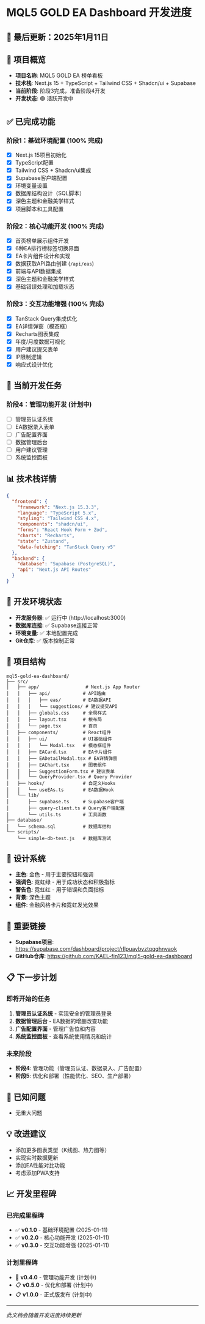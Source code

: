 # MQL5 GOLD EA Dashboard 开发进度

## 📅 最后更新：2025年1月11日

## 🎯 项目概览
- **项目名称**: MQL5 GOLD EA 榜单看板
- **技术栈**: Next.js 15 + TypeScript + Tailwind CSS + Shadcn/ui + Supabase
- **当前阶段**: 阶段3完成，准备阶段4开发
- **开发状态**: 🟢 活跃开发中

## ✅ 已完成功能

### 阶段1：基础环境配置 (100% 完成)
- [x] Next.js 15项目初始化
- [x] TypeScript配置
- [x] Tailwind CSS + Shadcn/ui集成
- [x] Supabase客户端配置
- [x] 环境变量设置
- [x] 数据库结构设计（SQL脚本）
- [x] 深色主题和金融美学样式
- [x] 项目脚本和工具配置

### 阶段2：核心功能开发 (100% 完成)
- [x] 首页榜单展示组件开发
- [x] 6种EA排行榜标签切换界面
- [x] EA卡片组件设计和实现
- [x] 数据获取API路由创建 (`/api/eas`)
- [x] 前端与API数据集成
- [x] 深色主题和金融美学样式
- [x] 基础错误处理和加载状态

### 阶段3：交互功能增强 (100% 完成)
- [x] TanStack Query集成优化
- [x] EA详情弹窗（模态框）
- [x] Recharts图表集成
- [x] 年度/月度数据可视化
- [x] 用户建议提交表单
- [x] IP限制逻辑
- [x] 响应式设计优化

## 🚧 当前开发任务

### 阶段4：管理功能开发 (计划中)
- [ ] 管理员认证系统
- [ ] EA数据录入表单
- [ ] 广告配置界面
- [ ] 数据管理后台
- [ ] 用户建议管理
- [ ] 系统监控面板

## 📊 技术栈详情
```json
{
  "frontend": {
    "framework": "Next.js 15.3.3",
    "language": "TypeScript 5.x",
    "styling": "Tailwind CSS 4.x",
    "components": "shadcn/ui",
    "forms": "React Hook Form + Zod",
    "charts": "Recharts",
    "state": "Zustand",
    "data-fetching": "TanStack Query v5"
  },
  "backend": {
    "database": "Supabase (PostgreSQL)",
    "api": "Next.js API Routes"
  }
}
```

## 🔧 开发环境状态
- **开发服务器**: ✅ 运行中 (http://localhost:3000)
- **数据库连接**: ✅ Supabase连接正常
- **环境变量**: ✅ 本地配置完成
- **Git仓库**: ✅ 版本控制正常

## 📁 项目结构
```
mql5-gold-ea-dashboard/
├── src/
│   ├── app/                 # Next.js App Router
│   │   ├── api/            # API路由
│   │   │   ├── eas/        # EA数据API
│   │   │   └── suggestions/ # 建议提交API
│   │   ├── globals.css     # 全局样式
│   │   ├── layout.tsx      # 根布局
│   │   └── page.tsx        # 首页
│   ├── components/         # React组件
│   │   ├── ui/             # UI基础组件
│   │   │   └── Modal.tsx   # 模态框组件
│   │   ├── EACard.tsx      # EA卡片组件
│   │   ├── EADetailModal.tsx # EA详情弹窗
│   │   ├── EAChart.tsx     # 图表组件
│   │   ├── SuggestionForm.tsx # 建议表单
│   │   └── QueryProvider.tsx # Query Provider
│   ├── hooks/              # 自定义Hooks
│   │   └── useEAs.ts       # EA数据Hook
│   └── lib/
│       ├── supabase.ts     # Supabase客户端
│       ├── query-client.ts # Query客户端配置
│       └── utils.ts        # 工具函数
├── database/
│   └── schema.sql          # 数据库结构
└── scripts/
    └── simple-db-test.js   # 数据库测试
```

## 🎨 设计系统
- **主色**: 金色 - 用于主要按钮和强调
- **强调色**: 霓虹绿 - 用于成功状态和积极指标
- **警告色**: 霓虹红 - 用于错误和负面指标
- **背景**: 深色主题
- **组件**: 金融风格卡片和霓虹发光效果

## 🔗 重要链接
- **Supabase项目**: https://supabase.com/dashboard/project/rllpuaybvztqqqhnvaok
- **GitHub仓库**: https://github.com/KAEL-fin123/mql5-gold-ea-dashboard

## 📋 下一步计划

### 即将开始的任务
1. **管理员认证系统** - 实现安全的管理员登录
2. **数据管理后台** - EA数据的增删改查功能
3. **广告配置界面** - 管理广告位和内容
4. **系统监控面板** - 查看系统使用情况和统计

### 未来阶段
- **阶段4**: 管理功能（管理员认证、数据录入、广告配置）
- **阶段5**: 优化和部署（性能优化、SEO、生产部署）

## 🐛 已知问题
- 无重大问题

## 💡 改进建议
- 添加更多图表类型（K线图、热力图等）
- 实现实时数据更新
- 添加EA性能对比功能
- 考虑添加PWA支持

## 📈 开发里程碑

### 已完成里程碑
- ✅ **v0.1.0** - 基础环境配置 (2025-01-11)
- ✅ **v0.2.0** - 核心功能开发 (2025-01-11)
- ✅ **v0.3.0** - 交互功能增强 (2025-01-11)

### 计划里程碑
- 🔄 **v0.4.0** - 管理功能开发 (计划中)
- 📋 **v0.5.0** - 优化和部署 (计划中)
- 📋 **v1.0.0** - 正式版发布 (计划中)

---
*此文档会随着开发进度持续更新*
